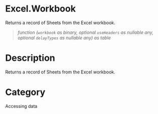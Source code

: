 ﻿# Excel.Workbook
Returns a record of Sheets from the Excel workbook.
> _function (<code>workbook</code> as binary, optional <code>useHeaders</code> as nullable any, optional <code>delayTypes</code> as nullable any) as table_
# Description 
Returns a record of Sheets from the Excel workbook.
# Category 
Accessing data
